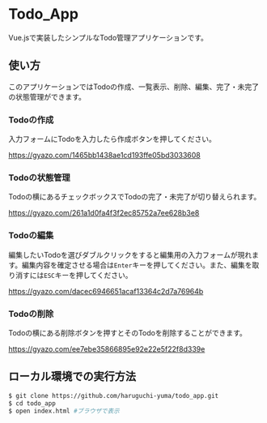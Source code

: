 # Todo_App
Vue.jsで実装したシンプルなTodo管理アプリケーションです。

## 使い方
このアプリケーションではTodoの作成、一覧表示、削除、編集、完了・未完了の状態管理ができます。

### Todoの作成
入力フォームにTodoを入力したら作成ボタンを押してください。

https://gyazo.com/1465bb1438ae1cd193ffe05bd3033608

### Todoの状態管理
Todoの横にあるチェックボックスでTodoの完了・未完了が切り替えられます。

https://gyazo.com/261a1d0fa4f3f2ec85752a7ee628b3e8

### Todoの編集
編集したいTodoを選びダブルクリックをすると編集用の入力フォームが現れます。編集内容を確定させる場合は`Enter`キーを押してください。また、編集を取り消すには`ESC`キーを押してください。

https://gyazo.com/dacec6946651acaf13364c2d7a76964b

### Todoの削除
Todoの横にある削除ボタンを押すとそのTodoを削除することができます。

https://gyazo.com/ee7ebe35866895e92e22e5f22f8d339e

## ローカル環境での実行方法
```bash
$ git clone https://github.com/haruguchi-yuma/todo_app.git
$ cd todo_app
$ open index.html #ブラウザで表示
```
